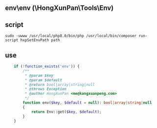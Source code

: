 ## env\env (\HongXunPan\Tools\Env)

## script

`sudo -uwww /usr/local/php8.0/bin/php /usr/local/bin/composer run-script hxpSetEnvPath path`

## use

```php
    if (!function_exists('env')) {
        /**
         * @param $key
         * @param $default
         * @return bool|array|string|null
         * @throws Exception
         * @author HongXunPan <me@kangxuanpeng.com>
         */
        function env($key, $default = null): bool|array|string|null
        {
            return Env::get($key, $default);
        }
    }
```